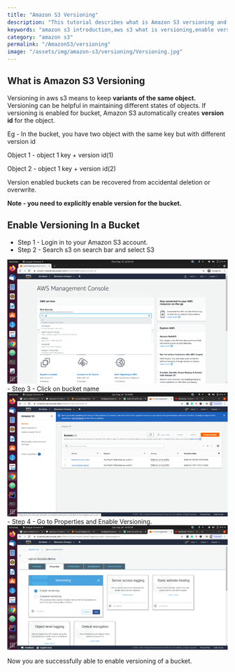 ```yaml
---
title: "Amazon S3 Versioning"
description: "This tutorial describes what is Amazon S3 versioning and how to enable versioning in a bucket."
keywords: "amazon s3 introduction,aws s3 what is versioning,enable versioning s3,aws s3 enable versioning"
category: "amazon s3"
permalink: "/AmazonS3/versioning"
image: "/assets/img/amazon-s3/versioning/Versioning.jpg"
---
```

## What is Amazon S3 Versioning

Versioning in aws s3 means to keep **variants of the same object.**
Versioning can be helpful in maintaining different states of objects.
If versioning is enabled for bucket, Amazon S3 automatically creates **version id** for the object.

Eg -
In the bucket, you have two object with the same key but with different version id

Object 1  - object 1 key + version id(1)

Object 2  - object 1 key + version id(2)

Version enabled buckets can be recovered from accidental deletion or overwrite.

**Note - you need to explicitly enable version for the bucket.**

## Enable Versioning In a Bucket

- Step 1 - Login in to your Amazon S3 account.
- Step 2 - Search s3 on search bar and select S3
<div class="imgCont">
  <img alt="AWS Management Console Panel" title="AWS Management Console Panel" src="/assets/img/amazon-s3/versioning/aws_console_panel.png" />
</div>
- Step 3 - Click on bucket name
<div class="imgCont">
  <img alt="Amazon S3 Bucket list" title="Amazon S3 Bucket list" src="/assets/img/amazon-s3/versioning/amazon-s3-bucket-list.png" />
</div>
- Step 4 - Go to Properties and Enable Versioning.
<div class="imgCont">
  <img alt="AWS Management Console Panel" title="AWS Management Console Panel" src="/assets/img/amazon-s3/versioning/bucket_properties.png" />
</div>

Now you are successfully able to enable versioning of a bucket.
